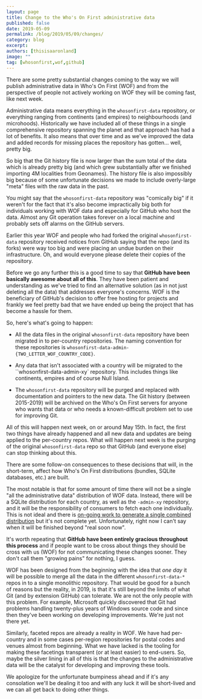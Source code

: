 ```yaml
---
layout: page
title: Change to the Who's On First administrative data
published: false
date: 2019-05-09
permalink: /blog/2019/05/09/changes/
category: blog
excerpt: 
authors: [thisisaaronland]
image: ""
tag: [whosonfirst,wof,github]
---
```


There are some pretty substantial changes coming to the way we will publish
administrative data in Who's On First (WOF) and from the perspective of people
not actively working on WOF they will be coming fast, like next week.

Administrative data means everything in the `whosonfirst-data` repository, or
everything ranging from continents (and empires) to neighbourhoods (and
microhoods). Historically we have included all of these things in a single
comprehensive repository spanning the planet and that approach has had a lot of
benefits. It also means that over time and as we've improved the data and added
records for missing places the repository has gotten... well, pretty
big.

So big that the Git history file is now larger than the sum total of the
data which is already pretty big (and which grew substantially after we finished
importing 4M localities from Geonames). The history file is also impossibly big
because of some unfortunate decisions we made to include overly-large "meta"
files with the raw data in the past.

You might say that the `whosonfirst-data` repository was "comically big" if it
weren't for the fact that it's also become impractically big both for
individuals working with WOF data and especially for GitHub who host the
data. Almost any Git operation takes forever on a local machine and probably
sets off alarms on the GitHub servers.

Earlier this year WOF and people who had forked the original `whosonfirst-data`
repository received notices from GitHub saying that the repo (and its forks) were
way too big and were placing an undue burden on their infrastructure. Oh,
and would everyone please delete their copies of the repository.

Before we go any further this is a good time to say that **GitHub have been
basically awesome about all of this**. They have been patient and understanding as
we've tried to find an alternative solution (as in not just deleting all the
data) that addresses everyone's concerns. WOF is the beneficiary of GitHub's
decision to offer free hosting for projects and frankly we feel pretty bad that
we have ended up being the project that has become a hassle for them.

So, here's what's going to happen:

* All the data files in the original `whosonfirst-data` repository have been
  migrated in to per-country repositories. The naming convention for these
  repositories is `whosonfirst-data-admin-{TWO_LETTER_WOF_COUNTRY_CODE}`.

* Any data that isn't associated with a country will be migrated to the
  ``whosonfirst-data-admin-xy` repository. This includes things like continents,
  empires and of course Null Island.

* The `whosonfirst-data` repository will be purged and replaced with
  documentation and pointers to the new data. The Git history (between
  2015-2019) will be archived on the Who's On First servers for anyone who wants
  that data or who needs a known-difficult problem set to use for improving
  Git.

All of this will happen next week, on or around May 15th. In fact, the first two
things have already happened and all new data and updates are being applied to
the per-country repos. What will happen next week is the purging of the original
`whosonfirst-data` repo so that GitHub (and everyone else) can stop thinking
about this.

There are some follow-on consequences to these decisions that will, in the
short-term, affect how Who's On First distributions (bundles, SQLite databases,
etc.) are built.

The most notable is that for some amount of time there will not be a single "all
the administrative data" distribution of WOF data. Instead, there will be a
SQLite distribution for each country, as well as the `-admin-xy` repository, and
it will be the responsibility of consumers to fetch each one individually. This
is not ideal and there is [on-going work to generate a single combined
distribution](https://github.com/whosonfirst/go-whosonfirst-dist/compare/combined)
but it's not complete yet. Unfortunately, right now I can't say when it will be
finished beyond "real soon now".

It's worth repeating that **GitHub have been entirely gracious throughout this
process** and if people want to be cross about things they should be cross with us
(WOF) for not communicating these changes sooner. They don't call them "growing
pains" for nothing, I guess.

WOF has been designed from the beginning with the idea that _one day_ it will be
possible to merge all the data in the different `whosonfirst-data-*` repos in to
a single monolithic repository. That would be good for a bunch of reasons but
the reality, in 2019, is that it's still beyond the limits of what Git (and by
extension GitHub) can tolerate. We are not the only people with this
problem. For example, Microsoft quickly discovered that Git had problems
handling twenty-plus years of Windows source code and since then they've been working on
developing improvements. We're just not there yet.

Similarly, faceted repos are already a reality in WOF. We have had per-country
and in some cases per-region repositories for postal codes and venues almost
from beginning. What we
have lacked is the tooling for making these facetings transparent (or at least
easier) to end-users. So, maybe the silver lining in all of this is that the
changes to the administrative data will be the catalyst for developing and
improving these tools. 

We apologize for the unfortunate bumpiness ahead and if it's any consolation
we'll be dealing it too and with any luck it will be short-lived and we can all
get back to doing other things.

